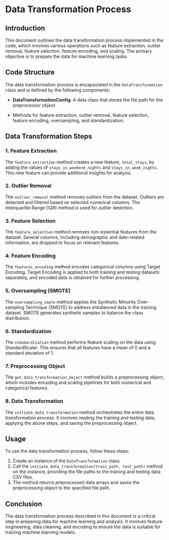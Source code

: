 # Data Transformation Process

## Introduction

This document outlines the data transformation process implemented in the code, which involves various operations such as feature extraction, outlier removal, feature selection, feature encoding, and scaling. The primary objective is to prepare the data for machine learning tasks.

## Code Structure

The data transformation process is encapsulated in the `DataTransformation` class and is defined by the following components:

- **DataTransformationConfig**: A data class that stores the file path for the preprocessor object.

- Methods for feature extraction, outlier removal, feature selection, feature encoding, oversampling, and standardization.

## Data Transformation Steps

### 1. Feature Extraction

The `feature_extraction` method creates a new feature, `total_stays`, by adding the values of `stays_in_weekend_nights` and `stays_in_week_nights`. This new feature can provide additional insights for analysis.

### 2. Outlier Removal

The `outlier_removal` method removes outliers from the dataset. Outliers are detected and filtered based on selected numerical columns. The Interquartile Range (IQR) method is used for outlier detection.

### 3. Feature Selection

The `feature_selection` method removes non-essential features from the dataset. Several columns, including demographic and date-related information, are dropped to focus on relevant features.

### 4. Feature Encoding

The `features_encoding` method encodes categorical columns using Target Encoding. Target Encoding is applied to both training and testing datasets separately, and encoded data is obtained for further processing.

### 5. Oversampling (SMOTE)

The `oversampling_smote` method applies the Synthetic Minority Over-sampling Technique (SMOTE) to address imbalanced data in the training dataset. SMOTE generates synthetic samples to balance the class distribution.

### 6. Standardization

The `standardization` method performs feature scaling on the data using StandardScaler. This ensures that all features have a mean of 0 and a standard deviation of 1.

### 7. Preprocessing Object

The `get_data_transformation_object` method builds a preprocessing object, which includes encoding and scaling pipelines for both numerical and categorical features.

### 8. Data Transformation

The `initiate_data_transformation` method orchestrates the entire data transformation process. It involves reading the training and testing data, applying the above steps, and saving the preprocessing object.

## Usage

To use the data transformation process, follow these steps:

1. Create an instance of the `DataTransformation` class.
2. Call the `initiate_data_transformation(train_path, test_path)` method on the instance, providing the file paths to the training and testing data CSV files.
3. The method returns preprocessed data arrays and saves the preprocessing object to the specified file path.

## Conclusion

The data transformation process described in this document is a critical step in preparing data for machine learning and analysis. It involves feature engineering, data cleaning, and encoding to ensure the data is suitable for training machine learning models.
